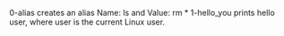0-alias creates an alias Name: ls and Value: rm * 
1-hello_you prints hello user, where user is the current Linux user.
